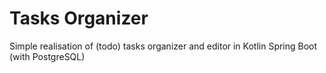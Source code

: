 # Tasks Organizer

Simple realisation of (todo) tasks organizer and editor in Kotlin Spring Boot (with PostgreSQL)